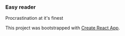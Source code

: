 ### Easy reader

Procrastination at it's finest

This project was bootstrapped with [Create React App](https://github.com/facebookincubator/create-react-app).
